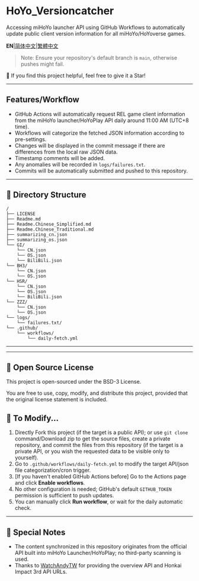 # HoYo_Versioncatcher

Accessing miHoYo launcher API using GitHub Workflows to automatically update public client version information for all miHoYo/HoYoverse games.  

**EN**|[简体中文](Readme.Chinese_Simplified.md)|[繁體中文](Readme.Chinese_Traditional.md)

> Note: Ensure your repository's default branch is `main`, otherwise pushes might fail.  

🌟 If you find this project helpful, feel free to give it a Star!  

-----

## Features/Workflow

  * GitHub Actions will automatically request REL game client information from the miHoYo launcher/HoYoPlay API daily around 11:00 AM (UTC+8 time).  
  * Workflows will categorize the fetched JSON information according to pre-settings.  
  * Changes will be displayed in the commit message if there are differences from the local raw JSON data.  
  * Timestamp comments will be added.  
  * Any anomalies will be recorded in `logs/failures.txt`.  
  * Commits will be automatically submitted and pushed to this repository.  

-----

## 📂 Directory Structure

```
/       
├── LICENSE                  
├── Readme.md
├── Readme.Chinese_Simplified.md
├── Readme.Chinese_Traditional.md
├── summarizing_cn.json
├── summarizing_os.json
└── GI/
    └── CN.json
    └── OS.json
    └── BiliBili.json
└── BH3/
    └── CN.json
    └── OS.json
└── HSR/
    └── CN.json
    └── OS.json
    └── BiliBili.json
└── ZZZ/
    └── CN.json
    └── OS.json
└── logs/
    └── failures.txt/
└── .github/
    └── workflows/
        └── daily-fetch.yml
```

-----

-----

## 📜 Open Source License

This project is open-sourced under the BSD-3 License.  

You are free to use, copy, modify, and distribute this project, provided that the original license statement is included.  

## 🚀 To Modify...

1.  Directly Fork this project (if the target is a public API); or use `git clone` command/Download zip to get the source files, create a private repository, and commit the files from this repository (if the target is a private API, or you wish the requested data to be visible only to yourself).  
2.  Go to `.github/workflows/daily-fetch.yml` to modify the target API/json file categorization/cron trigger.  
3.  [If you haven't enabled GitHub Actions before] Go to the Actions page and click **Enable workflows**.  
4.  No other configuration is needed; GitHub's default `GITHUB_TOKEN` permission is sufficient to push updates.  
5.  You can manually click **Run workflow**, or wait for the daily automatic check.  

-----

## 📢 Special Notes

  * The content synchronized in this repository originates from the official API built into miHoYo Launcher/HoYoPlay; no third-party scanning is used.  
  * Thanks to [WatchAndyTW](https://github.com/WatchAndyTW) for providing the overview API and Honkai Impact 3rd API URLs.  
